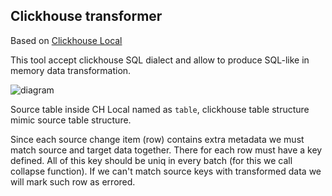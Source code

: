 ## Clickhouse transformer

Based on [Clickhouse Local](https://clickhouse.com/docs/en/operations/utilities/clickhouse-local/)

This tool accept clickhouse SQL dialect and allow to produce SQL-like in memory data transformation.

![diagram](https://jing.yandex-team.ru/files/tserakhau/ch_local_trans.svg)

Source table inside CH Local named as `table`, clickhouse table structure mimic source table structure.

Since each source change item (row) contains extra metadata we must match source and target data together.
There for each row must have a key defined.
All of this key should be uniq in every batch (for this we call collapse function).
If we can't match source keys with transformed data we will mark such row as errored.
